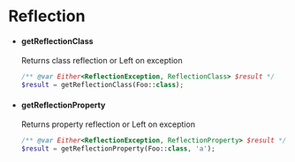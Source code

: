 # Reflection

- #### getReflectionClass
  Returns class reflection or Left on exception

  ```php
  /** @var Either<ReflectionException, ReflectionClass> $result */
  $result = getReflectionClass(Foo::class); 
  ```


- #### getReflectionProperty
  Returns property reflection or Left on exception

  ```php
  /** @var Either<ReflectionException, ReflectionProperty> $result */
  $result = getReflectionProperty(Foo::class, 'a'); 
  ```

